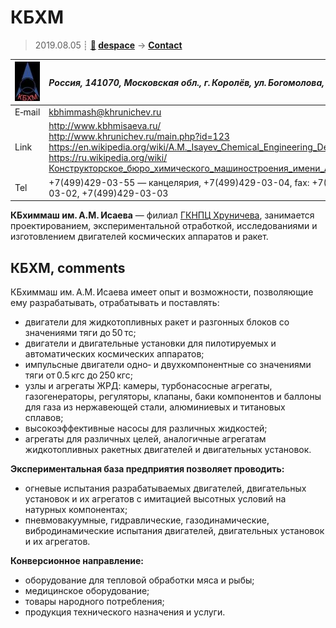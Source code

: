 # КБХМ
> 2019.08.05 ┊ **[🚀](../index/index.md) [despace](index.md)** → **[Contact](contact.md)**

|[![](f/contact/k/kbhm_logo1_thumb.jpg)](f/contact/k/kbhm_logo1.png)|*Россия, 141070, Московская обл., г. Королёв, ул. Богомолова, д. 12*|
|:--|:--|
|E‑mail| <kbhimmash@khrunichev.ru> |
|Link| <http://www.kbhmisaeva.ru/><br> <http://www.khrunichev.ru/main.php?id=123><br> <https://en.wikipedia.org/wiki/A.M._Isayev_Chemical_Engineering_Design_Bureau><br> <https://ru.wikipedia.org/wiki/Конструкторское_бюро_химического_машиностроения_имени_А._М._Исаева> |
|Tel| +7(499)429-03-55 — канцелярия, +7(499)429-03-04, fax: +7(499)429-03-02,  +7(499)429-03-03 |

**КБхиммаш им. А.М. Исаева** — филиал [ГКНПЦ Хруничева](zz_khrunichev.md), занимается проектированием, экспериментальной отработкой, исследованиями и изготовлением двигателей космических аппаратов и ракет.

<p style="page-break-after:always"> </p>

## КБХМ, comments

КБхиммаш им. А.М. Исаева имеет опыт и возможности, позволяющие ему разрабатывать, отрабатывать и поставлять:

   - двигатели для жидкотопливных ракет и разгонных блоков со значениями тяги до 50 тс;
   - двигатели и двигательные установки для пилотируемых и автоматических космических аппаратов;
   - импульсные двигатели одно‑ и двухкомпонентные со значениями тяги от 0.5 кгс до 250 кгс;
   - узлы и агрегаты ЖРД: камеры, турбонасосные агрегаты, газогенераторы, регуляторы, клапаны, баки компонентов и баллоны для газа из нержавеющей стали, алюминиевых и титановых сплавов;
   - высокоэффективные насосы для различных жидкостей;
   - агрегаты для различных целей, аналогичные агрегатам жидкотопливных ракетных двигателей и двигательных установок.

**Экспериментальная база предприятия позволяет проводить:**

   - огневые испытания разрабатываемых двигателей, двигательных установок и их агрегатов с имитацией высотных условий на натурных компонентах;
   - пневмовакуумные, гидравлические, газодинамические, вибродинамические испытания двигателей, двигательных установок и их агрегатов.

**Конверсионное направление:**

   - оборудование для тепловой обработки мяса и рыбы;
   - медицинское оборудование;
   - товары народного потребления;
   - продукция технического назначения и услуги.

